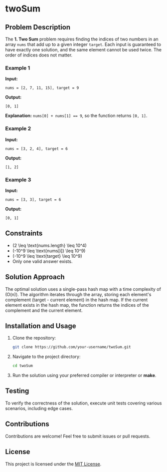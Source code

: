 # twoSum

## Problem Description
The **1. Two Sum** problem requires finding the indices of two numbers in an array `nums` that add up to a given integer `target`. Each input is guaranteed to have exactly one solution, and the same element cannot be used twice. The order of indices does not matter.

### Example 1
**Input:**  
```plaintext
nums = [2, 7, 11, 15], target = 9
```
**Output:**  
```plaintext
[0, 1]
```
**Explanation:** `nums[0] + nums[1] == 9`, so the function returns `[0, 1]`.

### Example 2
**Input:**  
```plaintext
nums = [3, 2, 4], target = 6
```
**Output:**  
```plaintext
[1, 2]
```

### Example 3
**Input:**  
```plaintext
nums = [3, 3], target = 6
```
**Output:**  
```plaintext
[0, 1]
```

## Constraints
- \(2 \leq \text{nums.length} \leq 10^4\)
- \(-10^9 \leq \text{nums[i]} \leq 10^9\)
- \(-10^9 \leq \text{target} \leq 10^9\)
- Only one valid answer exists.

## Solution Approach
The optimal solution uses a single-pass hash map with a time complexity of \(O(n)\). The algorithm iterates through the array, storing each element's complement (target - current element) in the hash map. If the current element exists in the hash map, the function returns the indices of the complement and the current element.

## Installation and Usage
1. Clone the repository:
    ```bash
    git clone https://github.com/your-username/twoSum.git
    ```
2. Navigate to the project directory:
    ```bash
    cd twoSum
    ```
3. Run the solution using your preferred compiler or interpreter or **make**.

## Testing
To verify the correctness of the solution, execute unit tests covering various scenarios, including edge cases.

## Contributions
Contributions are welcome! Feel free to submit issues or pull requests.

## License
This project is licensed under the [MIT License](LICENSE).
